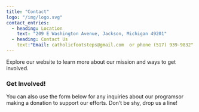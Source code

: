 ```yaml
---
title: "Contact"
logo: "/img/logo.svg"
contact_entries:
  - heading: Location
    text: "209 E Washington Avenue, Jackson, Michigan 49201"
  - heading: Contact Us
    text:"Email: catholicfootsteps@gmail.com  or phone (517) 939-9832"
---
```


Explore our website to learn more about our mission and ways to get involved.

<h3 class="f4 b lh-title mb2">Get Involved!</h3>

You can also use the form below for any inquiries about our programsor 
making a donation to support our efforts.
Don’t be shy, drop us a line!
